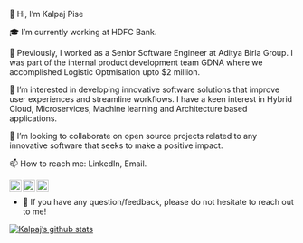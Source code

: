 👋 Hi, I’m Kalpaj Pise

🎓 I’m currently working at HDFC Bank.

🌱 Previously, I worked as a Senior Software Engineer at Aditya Birla Group. I was part of the internal product development team GDNA where we accomplished Logistic Optmisation upto $2 million.

👀 I’m interested in developing innovative software solutions that improve user experiences and streamline workflows. I have a keen interest in Hybrid Cloud, Microservices, Machine learning and Architecture based applications.

💞️ I’m looking to collaborate on open source projects related to any innovative software that seeks to make a positive impact.

📫 How to reach me: LinkedIn, Email.


<a href="https://www.linkedin.com/in/yushi95/"><img align="left" src="https://raw.githubusercontent.com/yushi1007/yushi1007/main/images/linkedin.svg" alt="Yu Shi | LinkedIn" width="21px"/></a>
<a href="https://instagram.com/yushi.95"><img align="left" src="https://raw.githubusercontent.com/yushi1007/yushi1007/main/images/instagram.svg" alt="Yu Shi | Instagram" width="21px"/></a>
<a href="https://yushi95.medium.com/"><img align="left" src="https://raw.githubusercontent.com/yushi1007/yushi1007/main/images/medium.svg" alt="Yu Shi | Medium" width="21px"/></a>
</br>
- 💬 If you have any question/feedback, please do not hesitate to reach out to me!

[![Kalpaj’s github stats](https://github-readme-stats.vercel.app/api?username=kalpajpise)](https://github.com/kalpajpise)
